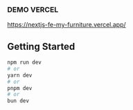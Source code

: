 ### DEMO VERCEL
https://nextjs-fe-my-furniture.vercel.app/

## Getting Started

```bash
npm run dev
# or
yarn dev
# or
pnpm dev
# or
bun dev
```